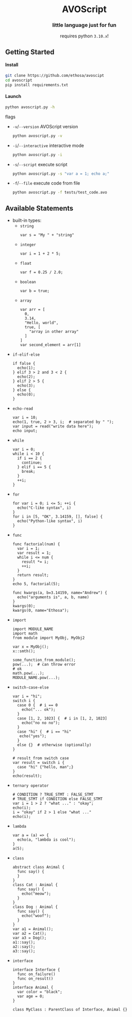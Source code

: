 <div align="center">

# AVOScript
### little language just for fun
requires python `3.10.x`!

</div>

## Getting Started
#### Install
```bash
git clone https://github.com/ethosa/avoscipt
cd avoscript
pip install requirements.txt
```
#### Launch
```bash
python avoscript.py -h
```
flags
- `-v`/`--version` AVOScript version
  ```bash
  python avoscript.py -v
  ```
- `-i`/`--interactive` interactive mode
  ```bash
  python avoscript.py -i
  ```
- `-s`/`--script` execute script
  ```bash
  python avoscript.py -s "var a = 1; echo a;"
  ```
- `-f`/`--file` execute code from file
  ```bash
  python avoscript.py -f tests/test_code.avo
  ```

## Available Statements

- built-in types:
  - `string`
    ```
    var s = "My " + "string"
    ```
  - `integer`
    ```
    var i = 1 + 2 * 5;
    ```
  - `float`
    ```
    var f = 0.25 / 2.0;
    ```
  - `boolean`
    ```
    var b = true;
    ```
  - `array`
    ```
    var arr = [
      0,
      3.14,
      "Hello, world",
      true, [
        "array in other array"
      ]
    ]
    var second_element = arr[1]
    ```
- `if-elif-else`
  ```
  if false {
    echo(1);
  } elif 3 > 2 and 3 < 2 {
    echo(2);
  } elif 2 > 5 {
    echo(3);
  } else {
    echo(0);
  }
  ```
- `echo-read`
  ```
  var i = 10;
  echo(1, true, 2 > 3, i;  # separated by " ");
  var input = read("write data here");
  echo input;
  ```
- `while`
  ```
  var i = 0;
  while i < 10 {
    if i == 2 {
      continue;
    } elif i == 5 {
      break;
    }
    ++i;
  }
  ```
- `for`
  ```
  for var i = 0; i <= 5; ++i {
    echo("C-like syntax", i)
  }
  for i in [5, "OK", 3.14159, [], false] {
    echo("Python-like syntax", i)
  }
  ```
- `func`
  ```
  func factorial(num) {
    var i = 1;
    var result = 1;
    while i <= num {
      result *= i;
      ++i;
    }
    return result;
  }
  echo 5, factorial(5);
  
  func kwargs(a, b=3.14159, name="Andrew") {
    echo("arguments is", a, b, name)
  }
  kwargs(0);
  kwargs(0, name="Ethosa");
  ```
- `import`
  ```
  import MODULE_NAME
  import math
  from module import MyObj, MyObj2
  
  var x = MyObj();
  x::smth();
  
  some_function_from_module();
  pow(...);  # can throw error
  # ok
  math.pow(...);
  MODULE_NAME.pow(...);
  ```
- `switch-case-else`
  ```
  var i = "hi";
  switch i {
    case 0 {  # i == 0
      echo("... ok");
    }
    case [1, 2, 1023] {  # i in [1, 2, 1023]
      echo("no no no");
    }
    case "hi" {  # i == "hi"
     echo("yes");
    }
    else {}  # otherwise (optionally)
  }
  
  # result from switch case
  var result = switch i {
    case "hi" {"hello, man";}
  }
  echo(result);
  ```
- `ternary operator`
  ```
  # CONDITION ? TRUE_STMT : FALSE_STMT
  # TRUE_STMT if CONDITION else FALSE_STMT
  var i = 1 > 2 ? "what ..." : "okay";
  echo(i);
  i = "okay" if 2 > 1 else "what ..."
  echo(i);
  ```
- `lambda`
  ```
  var a = (a) => {
    echo(a, "lambda is cool");
  }
  a(5);
  ```
- `class`
  ```
  abstract class Animal {
    func say() {
    }
  }
  class Cat : Animal {
    func say() {
      echo("meow");
    }
  }
  class Dog : Animal {
    func say() {
      echo("woof");
    }
  }
  var a1 = Animal();
  var a2 = Cat();
  var a3 = Dog();
  a1::say();
  a2::say();
  a3::say();
  ```
- `interface`
  ```
  interface Interface {
    func on_failure()
    func on_result()
  }
  interface Animal {
    var color = "black";
    var age = 0;
  }
  
  class MyClass : ParentClass of Interface, Animal {}
  ```
